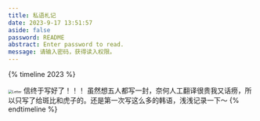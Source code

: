 ```yaml
---
title: 私语札记
date: 2023-9-17 13:51:57
aside: false
password: README   
abstract: Enter password to read. 
message: 请输入密码，获得读入权限。
---
```


{% timeline 2023 %}
<!-- timeline 09-16 -->
<img src="https://www.z4a.net/images/2023/09/17/ba96b083da4772369c2ef7ec59d56d7134952581.jpg" alt="Letter" style="zoom:50%;" />
信终于写好了！！！
虽然想五人都写一封，奈何人工翻译很贵我又话痨，所以只写了给斑比和虎子的。还是第一次写这么多的韩语，浅浅记录一下～
<!-- endtimeline -->
{% endtimeline %}
